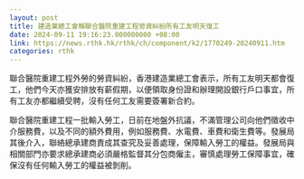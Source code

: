 ```yaml
---
layout: post
title: 建造業總工會稱聯合醫院重建工程勞資糾紛所有工友明天復工
date: 2024-09-11 19:16:23.000000000 +08:00
link: https://news.rthk.hk/rthk/ch/component/k2/1770249-20240911.htm
categories: rthk
---
```


聯合醫院重建工程外勞的勞資糾紛，香港建造業總工會表示，所有工友明天都會復工，他們今天亦獲安排放有薪假期，以便領取身份證和辦理開設銀行戶口事宜，所有工友亦都繼續受聘，沒有任何工友需要簽署新合約。

聯合醫院重建工程一批輸入勞工，日前在地盤外抗議，不滿管理公司向他們徵收中介服務費，以及不同的額外費用，例如服務費、水電費、車費和衛生費等。發展局其後介入，聯絡總承建商責成其查究及妥善處理，保障輸入勞工的權益。發展局與相關部門亦要求總承建商必須嚴格監督其分包商僱主，審慎處理勞工保障事宜，確保沒有任何輸入勞工的權益被剝削。
